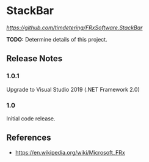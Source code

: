 # StackBar

_<https://github.com/timdetering/FRxSoftware.StackBar>_

**TODO:** Determine details of this project.

## Release Notes

### 1.0.1

Upgrade to Visual Studio 2019 (.NET Framework 2.0)

### 1.0

Initial code release.

## References

* <https://en.wikipedia.org/wiki/Microsoft_FRx>
